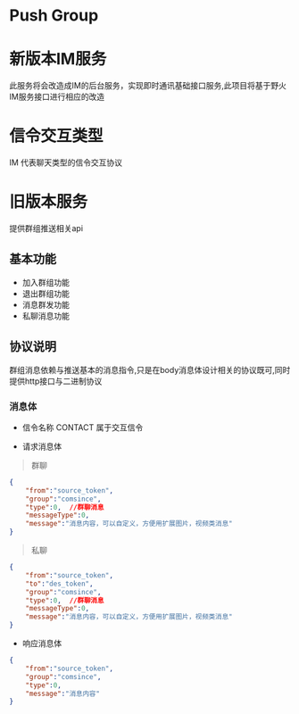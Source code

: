 # Push Group
# 新版本IM服务
此服务将会改造成IM的后台服务，实现即时通讯基础接口服务,此项目将基于野火IM服务接口进行相应的改造

# 信令交互类型
IM 代表聊天类型的信令交互协议



# 旧版本服务
提供群组推送相关api

## 基本功能
* 加入群组功能
* 退出群组功能
* 消息群发功能
* 私聊消息功能

## 协议说明

群组消息依赖与推送基本的消息指令,只是在body消息体设计相关的协议既可,同时提供http接口与二进制协议

### 消息体

* 信令名称
CONTACT 属于交互信令

* 请求消息体

> 群聊

```json
{
    "from":"source_token",
    "group":"comsince",
    "type":0,  //群聊消息
    "messageType":0,
    "message":"消息内容，可以自定义，方便用扩展图片，视频类消息"
}
```

> 私聊

```json
{
    "from":"source_token",
    "to":"des_token",
    "group":"comsince",
    "type":0,  //群聊消息
    "messageType":0,
    "message":"消息内容，可以自定义，方便用扩展图片，视频类消息"
}
```

* 响应消息体

```json
{
    "from":"source_token",
    "group":"comsince",
    "type":0,
    "message":"消息内容"
}
```